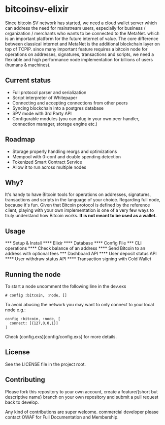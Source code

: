 # bitcoinsv-elixir

Since bitcoin SV network has started, we need a cloud wallet server which can address the need for mainstream users, especially for business / organization / merchants who wants to be connected to the MetaNet. which is an important platform for the future 
internet of value. The core difference between classical internet and MetaNet is the additional blockchain layer on top of TCPIP. since many important feature requires a bitcoin node for operations on addresses, signatures, transactions and scripts, 
we need a flexiable and high performance node implementation for billions of users (humans & machines).      

## Current status

* Full protocol parser and serialization
* Script interpreter of Whitepaper  
* Connecting and accepting connections from other peers
* Syncing blockchain into a postgres database 
* SPV mode with 3rd Party API
* Configurable modules (you can plug in your own peer handler, connection manager, storage engine etc.)


## Roadmap

* Storage properly handling reorgs and optimizations 
* Mempool with 0-conf and double spending detection
* Tokenized Smart Contract Service
* Allow it to run across multiple nodes


## Why?

It's handy to have Bitcoin tools for operations on addresses, signatures, transactions and scripts in the language of your choice.
Regarding full node, because it's fun. Given that Bitcoin protocol is defined by the reference client, playing with your
own implementation is one of a very few ways to truly understand how Bitcoin works. **It is not meant to be used as a wallet.**

## Usage

*** Setup & Install
**** Elixir
**** Database
**** Config File
*** CLI operations
**** Check balance of an address 
**** Send Bitcoin to an address with optional fees
*** Dashboard API
**** User deposit status API
**** User withdraw status API 
**** Transaction signing with Cold Wallet 




## Running the node

To start a node uncomment the following line in the dev.exs

    # config :bitcoin, :node, []

To avoid abusing the network you may want to only connect to your local node e.g.:

    config :bitcoin, :node, [
      connect: [{127,0,0,1}]
    ]

Check (config.exs)[config/config.exs] for more details.

## License

See the LICENSE file in the project root.

## Contributing

Please fork this repository to your own account, create a feature/{short but descriptive name} branch on your own repository and submit a pull request back to develop.

Any kind of contributions are super welcome. commercial developer please contact OWAF for Full Documentation and Membership. 


